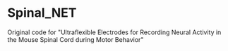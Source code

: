 # Spinal_NET
Original code for "Ultraflexible Electrodes for Recording Neural Activity in the Mouse Spinal Cord during Motor Behavior"
